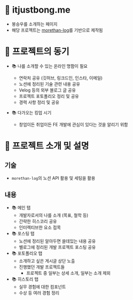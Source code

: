 # 📌 itjustbong.me

- 봉승우를 소개하는 페이지
- 해당 프로젝트는 [morethan-log](https://www.notion.so/itjustbong/89cb1bb6ae424064a2b84c4bdc7cf882?v=a4efa80742024b4fbd42db9388a66dcc)를 기반으로 제작됨

# 📌 프로젝트의 동기

- 📚 나를 소개할 수 있는 온라인 명함이 필요

  - 연락처 공유 (깃허브, 링크드인, 인스타, 이메일)
  - 노션에 정리된 기술 관련 내용 공유
  - Velog 등의 외부 블로그 글 공유
  - 프로젝트 포토폴리오 정리 및 공유
  - 경력 사항 정리 및 공유

- 📚 다가오는 킹업 시기
  - 창업이든 취업이든 FE 개발에 관심이 있다는 것을 알리기 위함

# 📌 프로젝트 소개 및 설명

## 기술

- `morethan-log`의 노션 API 활용 및 세팅을 활용

## 내용

- 📚 메인 탭
  - 개발자로서의 나를 소개 (목표, 철학 등)
  - 간략한 히스코리 공유
  - 인터렉티브한 요소 접목
- 📚 포스팅 탭
  - 노션에 정리된 알아두면 쓸데있는 내용 공유
  - 벨로그에 정리된 개발 프로젝트 포스팅 공유
- 📚 포토폴리오 탭
  - 소개하고 싶은 게시글 상단 노출
  - 진행했던 개발 프로젝트들
    - 프로젝트 중 일부는 상세 소개, 일부는 소개 제외
- 📚 히스토리 탭
  - 실무 경험에 대한 컴포넌트
  - 수상 등 여러 경험 정리
